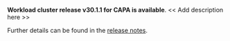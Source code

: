 **Workload cluster release v30.1.1 for CAPA is available**. << Add description here >> 

Further details can be found in the [release notes](https://docs.giantswarm.io/changes/workload-cluster-releases-capa/releases/aws-30.1.1).

